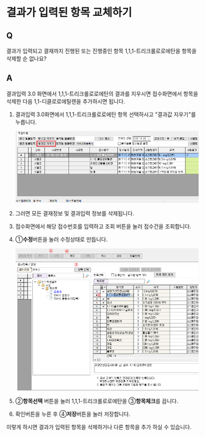 # 결과가 입력된 항목 교체하기

## Q

결과가 입력되고 결재까지 진행된 또는 진행중인 항목 1,1,1-트리크롤로로에탄을 항목을 삭제할 순 없나요?

## A

결과입력 3.0 화면에서 1,1,1-트리크롤로로에탄의 결과를 지우시면 접수화면에서 항목을 삭제한 다음 1,1-디클로로에틸렌을 추가하시면 됩니다.

1. 결과입력 3.0화면에서 1,1,1-트리크롤로로에탄 항목 선택하시고 "결과값 지우기"를 누릅니다.  

   ![](../../.gitbook/assets/01%20%2822%29.png)

2. 그러면 모든 결재정보 및 결과입력 정보를 삭제됩니다.  
3. 접수화면에서 해당 접수번호를 입력하고 조회 버튼을 눌러 접수건을 조회합니다.  
4. ①**수정**버튼을 눌러 수정상태로 만듭니다.  

   ![](../../.gitbook/assets/02%20%289%29.png)

5. ②**항목선택** 버튼을 눌러 1,1,1-트리크롤로로에탄을 ③**항목체크**를 끕니다.  
6. 확인버튼을 누른 후 ④**저장**버튼을 눌러 저장합니다.  

이렇게 하시면 결과가 입력된 항목을 삭제하거나 다른 항목을 추가 하실 수 있습니다.

